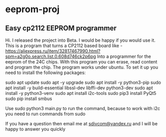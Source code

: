 # eeprom-proj
## Easy cp2112 EEPROM programmer

Hi. I released the project into Beta. I would be happy if you would use it. This is a program that turns a CP2112 based board like - https://aliexpress.ru/item/32817467990.html?spm=a2g0o.search.list.0.608d746ck2p6pg
Into a programmer for the eeprom of the 24C chips.
With this program you can erase, read content and program the chip. The program works under ubuntu. To set it up you need to install the following packages:

sudo apt update
sudo apt -y upgrade
sudo apt install -y python3-pip
sudo apt install -y build-essential libssl-dev libffi-dev python3-dev
sudo apt install -y python3-venv
sudo apt install i2c-tools
sudo pip3 install PyQt5
sudo pip install smbus

Use sudo python3 main.py to run the command, because to work with i2c you need to run commands from sudo

If you have a question then email me at sdivcom@yandex.ru and I will be happy to answer you quickly
